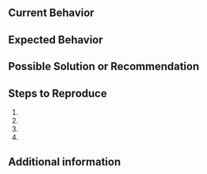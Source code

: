 <!--- Provide a general summary of the issue in the Title above -->

## Current Behavior
<!--- Tell us what happens instead of the expected behavior -->

## Expected Behavior
<!--- Tell us what should happen -->

## Possible Solution or Recommendation
<!--- Not required, but suggest a fix/reason for the bug -->

## Steps to Reproduce
<!--- Provide a link to a live example, or an unambiguous set of steps to -->
<!--- reproduce this bug. Include code to reproduce, if relevant -->
1.
2.
3.
4.

## Additional information
<!--- How has this issue affected you? What are you trying to accomplish? -->
<!--- Providing context helps us come up with a solution that is most useful in the real world -->
